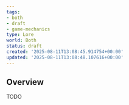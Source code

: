 ```yaml
---
tags:
- both
- draft
- game-mechanics
type: Lore
world: Both
status: draft
created: '2025-08-11T13:08:45.914754+00:00'
updated: '2025-08-11T13:08:48.107616+00:00'
---
```



## Overview

TODO
